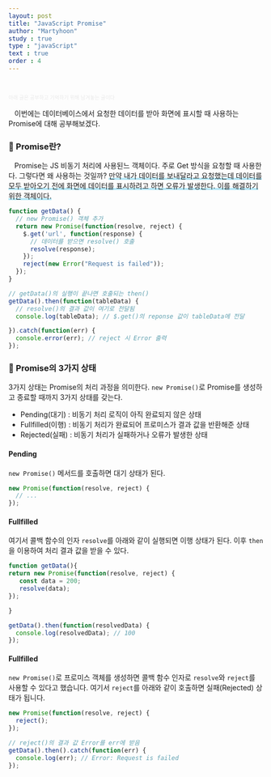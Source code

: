 ```yaml
---
layout: post
title: "JavaScript Promise"
author: "Martyhoon"
study : true
type : "javaScript"
text : true
order : 4
---
```


<br>

<p style="font-size : 10px; color : #e9e9e9" > 아래 글은 공부하고 기억하기 위해 남겨놓는 글이다 </p>


&nbsp;&nbsp; 이번에는 데이터베이스에서 요청한 데이터를 받아 화면에 표시할 때 사용하는 Promise에 대해 공부해보겠다. 

### &#128310; Promise란?

&nbsp;&nbsp; Promise는 JS 비동기 처리에 사용된느 객체이다. 주로 Get 방식을 요청할 때 사용한다. 그렇다면 왜 사용하는 것일까? <span style ="border-bottom : 3px soild #be4e7f8; box-shadow : inset 0 -4px 0 #b4e7f8;"> 만약 내가 데이터를 보내달라고 요청했는데 데이터를 모두 받아오기 전에 화면에 데이터를 표시하려고 하면 오류가 발생한다. 이를 해결하기 위한 객체이다.</span>

```js
function getData() {
  // new Promise() 객체 추가
  return new Promise(function(resolve, reject) {
    $.get('url', function(response) {
      // 데이터를 받으면 resolve() 호출
      resolve(response);
    });
    reject(new Error("Request is failed"));
  });
}

// getData()의 실행이 끝나면 호출되는 then()
getData().then(function(tableData) {
  // resolve()의 결과 값이 여기로 전달됨
  console.log(tableData); // $.get()의 reponse 값이 tableData에 전달 

}).catch(function(err) {
  console.error(err); // reject 시 Error 출력
});
```
### &#128310; Promise의 3가지 상태 

3가지 상태는 Promise의 처리 과정을 의미한다. `new Promise()`로 Promise를 생성하고 종료할 때까지 3가지 상태를 갖는다.

* Pending(대기) : 비동기 처리 로직이 아직 완료되지 않은 상태
* Fullfilled(이행) : 비동기 처리가 완료되어 프로미스가 결과 값을 반환해준 상태
* Rejected(실패) : 비동기 처리가 실패하거나 오류가 발생한 상태 

#### Pending

`new Promise()` 메서드를 호출하면 대기 상태가 된다.

```js
new Promise(function(resolve, reject) {
  // ...
});
```

#### Fullfilled

여기서 콜백 함수의 인자 `resolve`를 아래와 같이 실행되면 이행 상태가 된다. 이후 `then`을 이용하여 처리 결과 값을 받을 수 있다.
```js
function getData(){
return new Promise(function(resolve, reject) {
   const data = 200;
   resolve(data);
});

}

getData().then(function(resolvedData) {
  console.log(resolvedData); // 100
});

```

#### Fullfilled

`new Promise()`로 프로미스 객체를 생성하면 콜백 함수 인자로 `resolve`와 `reject`를 사용할 수 있다고 했습니다. 여기서 `reject`를 아래와 같이 호출하면 실패(Rejected) 상태가 됩니다.

```js
new Promise(function(resolve, reject) {
  reject();
});

```

```js
// reject()의 결과 값 Error를 err에 받음
getData().then().catch(function(err) {
  console.log(err); // Error: Request is failed
});

```
